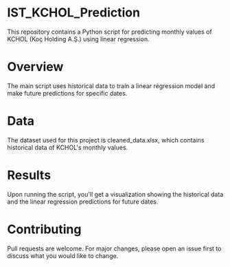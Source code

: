 # IST_KCHOL_Prediction

This repository contains a Python script for predicting monthly values of KCHOL (Koç Holding A.Ş.) using linear regression.

# Overview
The main script uses historical data to train a linear regression model and make future predictions for specific dates.

# Data
The dataset used for this project is cleaned_data.xlsx, which contains historical data of KCHOL's monthly values.

# Results
Upon running the script, you'll get a visualization showing the historical data and the linear regression predictions for future dates.

# Contributing
Pull requests are welcome. For major changes, please open an issue first to discuss what you would like to change.
